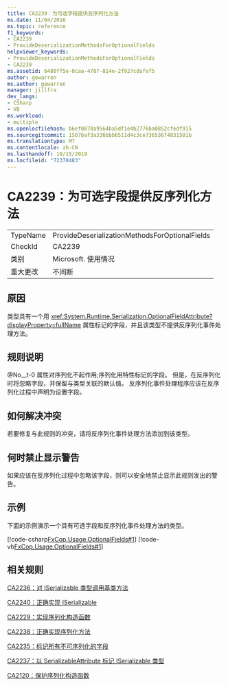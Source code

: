 ```yaml
---
title: CA2239：为可选字段提供反序列化方法
ms.date: 11/04/2016
ms.topic: reference
f1_keywords:
- CA2239
- ProvideDeserializationMethodsForOptionalFields
helpviewer_keywords:
- ProvideDeserializationMethodsForOptionalFields
- CA2239
ms.assetid: 6480ff5e-0caa-4707-814e-2f927cdafef5
author: gewarren
ms.author: gewarren
manager: jillfra
dev_langs:
- CSharp
- VB
ms.workload:
- multiple
ms.openlocfilehash: b6ef0878a9564ba5df1e4b2776ba0852cfedf915
ms.sourcegitcommit: 1507baf3a336bbb6511d4c3ce73653674831501b
ms.translationtype: MT
ms.contentlocale: zh-CN
ms.lasthandoff: 10/15/2019
ms.locfileid: "72370483"
---
```

# <a name="ca2239-provide-deserialization-methods-for-optional-fields"></a>CA2239：为可选字段提供反序列化方法

|||
|-|-|
|TypeName|ProvideDeserializationMethodsForOptionalFields|
|CheckId|CA2239|
|类别|Microsoft. 使用情况|
|重大更改|不间断|

## <a name="cause"></a>原因
类型具有一个用 <xref:System.Runtime.Serialization.OptionalFieldAttribute?displayProperty=fullName> 属性标记的字段，并且该类型不提供反序列化事件处理方法。

## <a name="rule-description"></a>规则说明
@No__t-0 属性对序列化不起作用;序列化用特性标记的字段。 但是，在反序列化时将忽略字段，并保留与类型关联的默认值。 反序列化事件处理程序应该在反序列化过程中声明为设置字段。

## <a name="how-to-fix-violations"></a>如何解决冲突
若要修复与此规则的冲突，请将反序列化事件处理方法添加到该类型。

## <a name="when-to-suppress-warnings"></a>何时禁止显示警告
如果应该在反序列化过程中忽略该字段，则可以安全地禁止显示此规则发出的警告。

## <a name="example"></a>示例
下面的示例演示一个具有可选字段和反序列化事件处理方法的类型。

[!code-csharp[FxCop.Usage.OptionalFields#1](../code-quality/codesnippet/CSharp/ca2239-provide-deserialization-methods-for-optional-fields_1.cs)]
[!code-vb[FxCop.Usage.OptionalFields#1](../code-quality/codesnippet/VisualBasic/ca2239-provide-deserialization-methods-for-optional-fields_1.vb)]

## <a name="related-rules"></a>相关规则
[CA2236：对 ISerializable 类型调用基类方法](../code-quality/ca2236.md)

[CA2240：正确实现 ISerializable](../code-quality/ca2240.md)

[CA2229：实现序列化构造函数](../code-quality/ca2229.md)

[CA2238：正确实现序列化方法](../code-quality/ca2238.md)

[CA2235：标记所有不可序列化的字段](../code-quality/ca2235.md)

[CA2237：以 SerializableAttribute 标记 ISerializable 类型](../code-quality/ca2237.md)

[CA2120：保护序列化构造函数](../code-quality/ca2120-secure-serialization-constructors.md)